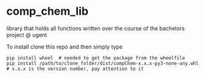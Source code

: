 # comp_chem_lib
library that holds all functions written over the course of the bachelors project @ ugent

To install clone this repo and then simply type 
```
pip install wheel  # needed to get the package from the wheelfile
pip install /path/to/clone_folder/dist/compChem-x.x.x-py3-none-any.whl  # x.x.x is the version number, pay attention to it
```
